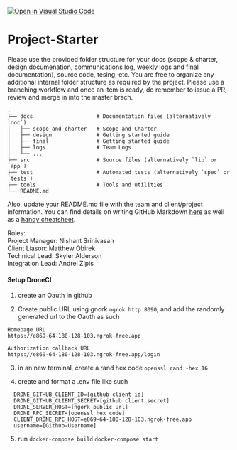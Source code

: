 [![Open in Visual Studio Code](https://classroom.github.com/assets/open-in-vscode-718a45dd9cf7e7f842a935f5ebbe5719a5e09af4491e668f4dbf3b35d5cca122.svg)](https://classroom.github.com/online_ide?assignment_repo_id=11208034&assignment_repo_type=AssignmentRepo)
# Project-Starter

Please use the provided folder structure for your docs (scope & charter, design documenation, communications log, weekly logs and final documentation), source code, tesing, etc.    You are free to organize any additional internal folder structure as required by the project.  Please use a branching workflow and once an item is ready, do remember to issue a PR, review and merge in into the master brach.
```
.
├── docs                    # Documentation files (alternatively `doc`)
│   ├── scope_and_charter   # Scope and Charter
│   ├── design              # Getting started guide
│   ├── final               # Getting started guide
│   ├── logs                # Team Logs
│   └── ...          
├── src                     # Source files (alternatively `lib` or `app`)
├── test                    # Automated tests (alternatively `spec` or `tests`)
├── tools                   # Tools and utilities
└── README.md
```
Also, update your README.md file with the team and client/project information.  You can find details on writing GitHub Markdown [here](https://docs.github.com/en/get-started/writing-on-github/getting-started-with-writing-and-formatting-on-github/basic-writing-and-formatting-syntax) as well as a [handy cheatsheet](https://enterprise.github.com/downloads/en/markdown-cheatsheet.pdf).   


Roles:  
Project Manager:    Nishant Srinivasan  
Client Liason:      Matthew Obirek  
Technical Lead:     Skyler Alderson  
Integration Lead:   Andrei Zipis  

#### Setup DroneCI
1. create an Oauth in github

2. Create public URL using gnork `ngrok http 8090`, and add the randomly generated url to the Oauth as such
```
Homepage URL
https://e869-64-180-128-103.ngrok-free.app

Authorization callback URL
https://e869-64-180-128-103.ngrok-free.app/login

```
3. in an new terminal, create a rand hex code `openssl rand -hex 16`

4. create and format a .env file like such
```
  DRONE_GITHUB_CLIENT_ID=[github client id]
  DRONE_GITHUB_CLIENT_SECRET=[github client secret]
  DRONE_SERVER_HOST=[ngork public url]
  DRONE_RPC_SECRET=[openssl hex code]
  CLIENT_DRONE_RPC_HOST=e869-64-180-128-103.ngrok-free.app
  username=[Github-Username]
```

5. run `docker-compose build` `docker-compose start`